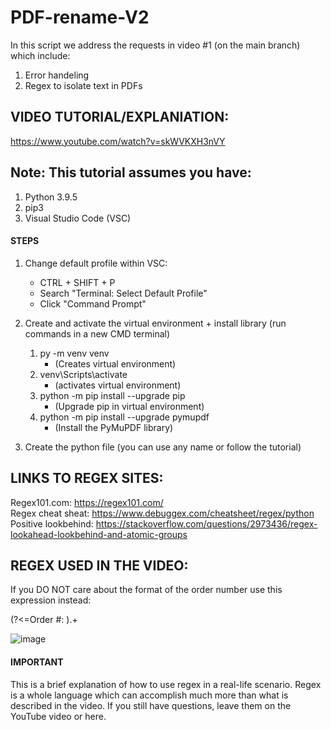 # PDF-rename-V2
In this script we address the requests in video #1 (on the main branch) which include:
  1. Error handeling 
  2. Regex to isolate text in PDFs 
  
## **VIDEO TUTORIAL/EXPLANIATION:**
https://www.youtube.com/watch?v=skWVKXH3nVY

## **Note:** This tutorial assumes you have:
  1. Python 3.9.5 
  2. pip3
  3. Visual Studio Code (VSC)


#### STEPS
1. Change default profile within VSC:
    * CTRL + SHIFT + P
    * Search "Terminal: Select Default Profile"
    * Click "Command Prompt" 
   
2. Create and activate the virtual environment + install library (run commands in a new CMD terminal)
   1. py -m venv venv 
      * (Creates virtual environment)
   2. venv\Scripts\activate                   
      * (activates virtual environment)
   3. python -m pip install --upgrade pip     
      * (Upgrade pip in virtual environment)
   4. python -m pip install --upgrade pymupdf 
      * (Install the PyMuPDF library)
   
3. Create the python file (you can use any name or follow the tutorial)

## **LINKS TO REGEX SITES:** 
Regex101.com: https://regex101.com/ \
Regex cheat sheat: https://www.debuggex.com/cheatsheet/regex/python \
Positive lookbehind: https://stackoverflow.com/questions/2973436/regex-lookahead-lookbehind-and-atomic-groups 

## **REGEX USED IN THE VIDEO:** 
If you DO NOT care about the format of the order number use this expression instead:

(?<=Order #: ).+

![image](https://user-images.githubusercontent.com/45050434/165182953-afd73f00-e155-43cf-abf8-dd2cc2ee9cc6.png)

#### IMPORTANT
This is a brief explanation of how to use regex in a real-life scenario. Regex is a whole language which can accomplish much more than what is described in the video. If you still have questions, leave them on the YouTube video or here.
